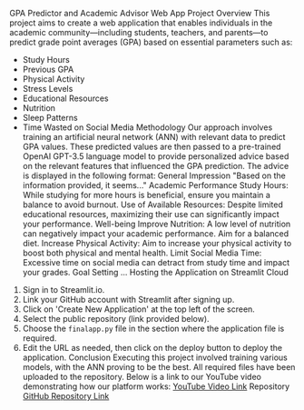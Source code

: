 GPA Predictor and Academic Advisor Web App
Project Overview
This project aims to create a web application that enables individuals in the academic community—including students, teachers, and parents—to predict grade point averages (GPA) based on essential parameters such as:
- Study Hours
- Previous GPA
- Physical Activity
- Stress Levels
- Educational Resources
- Nutrition
- Sleep Patterns
- Time Wasted on Social Media
Methodology
Our approach involves training an artificial neural network (ANN) with relevant data to predict GPA values. These predicted values are then passed to a pre-trained OpenAI GPT-3.5 language model to provide personalized advice based on the relevant features that influenced the GPA prediction. The advice is displayed in the following format:
General Impression
"Based on the information provided, it seems..."
Academic Performance
Study Hours: While studying for more hours is beneficial, ensure you maintain a balance to avoid burnout.
Use of Available Resources: Despite limited educational resources, maximizing their use can significantly impact your performance.
Well-being
Improve Nutrition: A low level of nutrition can negatively impact your academic performance. Aim for a balanced diet.
Increase Physical Activity: Aim to increase your physical activity to boost both physical and mental health.
Limit Social Media Time: Excessive time on social media can detract from study time and impact your grades.
Goal Setting
...
Hosting the Application on Streamlit Cloud
1. Sign in to Streamlit.io.
2. Link your GitHub account with Streamlit after signing up.
3. Click on 'Create New Application' at the top left of the screen.
4. Select the public repository (link provided below).
5. Choose the `finalapp.py` file in the section where the application file is required.
6. Edit the URL as needed, then click on the deploy button to deploy the application.
Conclusion
Executing this project involved training various models, with the ANN proving to be the best. All required files have been uploaded to the repository. Below is a link to our YouTube video demonstrating how our platform works:
[YouTube Video Link](#)
Repository
[GitHub Repository Link](#)
